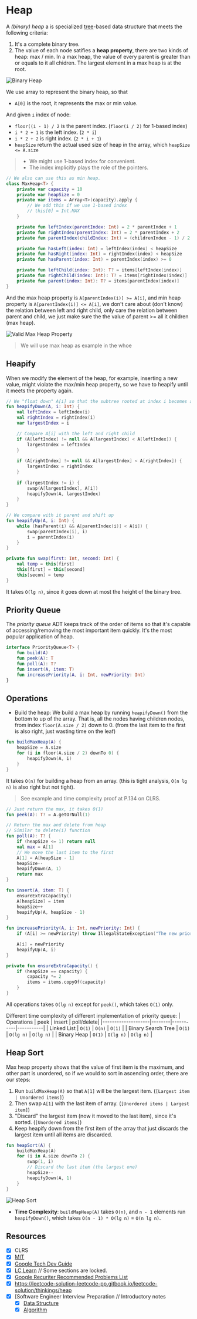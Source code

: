 # Heap
A *(binary) heap* a is specialized [tree](../topics/tree.md)-based data structure that meets the following criteria:

1. It's a complete binary tree.
2. The value of each node satifies a **heap property**, there are two kinds of heap: max / min. In a max heap, the value of every parent is greater than or equals to it all chidren. The largest element in a max heap is at the root.

![Binary Heap](../media/binary-heap.png)

We use array to represent the binary heap, so that
* `A[0]` is the root, it represents the max or min value.

And given `i` index of node:
* `floor((i - 1) / 2` is the parent index. (`floor(i / 2)` for 1-based index)
* `i * 2 + 1` is the left index. (`2 * i`)
* `i * 2 + 2` is right index. (`2 * i + 1`)
* `heapSize` return the actual used size of heap in the array, which `heapSize <= A.size`

> * We might use 1-based index for convenient.
> * The index implicitly plays the role of the pointers.

```kotlin
// We also can use this as min heap.
class MaxHeap<T> {
    private var capacity = 10
    private var heapSize = 0
    private var items = Array<T>(capacity).apply {
        // We add this if we use 1-based index
        // this[0] = Int.MAX
    }

    private fun leftIndex(parentIndex: Int) = 2 * parentIndex + 1
    private fun rightIndex(parentIndex: Int) = 2 * parentIndex + 2
    private fun parentIndex(childIndex: Int) = (childrenIndex - 1) / 2

    private fun hasLeft(index: Int) = leftIndex(index) < heapSize
    private fun hasRight(index: Int) = rightIndex(index) < heapSize
    private fun hasParent(index: Int) = parentIndex(index) >= 0

    private fun leftChild(index: Int): T? = items[leftIndex(index)]
    private fun rightChild(index: Int): T? = items[rightIndex(index)]
    private fun parent(index: Int): T? = items[parentIndex(index)]
}
```

And the max heap property is `A[parentIndex(i)] >= A[i]`, and min heap property is `A[parentIndex(i)] <= A[i]`, we don't care about (don't know) the relation between left and right child, only care the relation between parent and child, we just make sure the the value of parent >= all it children (max heap).

![Valid Max Heap Property](../media/valid-max-heap-property.png)

> We will use max heap as example in the whoe

## Heapify
When we modify the element of the heap, for example, inserting a new value, might violate the max/min heap property, so we have to heapify until it meets the property again.

```kotlin
// We "float down" A[i] so that the subtree rooted at index i becomes a max heap.
fun heapifyDown(A, i: Int) {
    val leftIndex = leftIndex(i)
    val rightIndex = rightIndex(i)
    var largestIndex = i

    // Compare A[i] with the left and right child
    if (A[leftIndex] != null && A[largestIndex] < A[leftIndex]) {
        largestIndex = leftIndex
    }
    
    if (A[rightIndex] != null && A[largestIndex] < A[rightIndex]) {
        largestIndex = rightIndex
    }
    
    if (largestIndex != i) {
        swap(A[largestIndex], A[i])
        heapifyDown(A, largestIndex)
    }
}

// We compare with it parent and shift up
fun heapifyUp(A, i: Int) { 
    while (hasParent(i) && A[parentIndex(i)] < A[i]) {
        swap(parentIndex(i), i)
        i = parentIndex(i)
    }
}

private fun swap(first: Int, second: Int) {
    val temp = this[first]
    this[first] = this[second]
    this[secon] = temp
}
```

It takes `O(lg n)`, since it goes down at most the height of the binary tree.

## Priority Queue
The *priority queue* ADT keeps track of the order of items so that it's capable of accessing/removing the most important item quickly. It's the most popular application of heap.

```kotlin
interface PriorityQueue<T> {
    fun build(A)
    fun peek(A): T
    fun poll(A): T?
    fun insert(A, item: T)
    fun increasePriority(A, i: Int, newPriority: Int)
}
```

## Operations
* Build the heap: We build a max heap by running `heapifyDown()` from the bottom to up of the array. That is, all the nodes having children nodes, from index `floor(A.size / 2)` down to 0. (from the last item to the first is also right, just wasting time on the leaf)

```kotlin
fun buildMaxHeap(A) {
    heapSize = A.size
    for (i in floor(A.size / 2) downTo 0) {
        heapifyDown(A, i)
    }
}
```

It takes `O(n)` for building a heap from an array. (this is tight analysis, `O(n lg n)` is also right but not tight).

> See example and time complexity proof at P.134 on CLRS.

```kotlin
// Just return the max, it takes O(1)
fun peek(A): T? = A.getOrNull(1)

// Return the max and delete from heap
// Similar to delete(i) function
fun poll(A): T? {
    if (heapSize <= 1) return null
    val max = A[1]
    // We move the last item to the first
    A[1] = A[heapSize - 1]
    heapSize--
    heapifyDown(A, 1)
    return max
}

fun insert(A, item: T) {
    ensureExtraCapacity()
    A[heapSize] = item
    heapSize++
    heapifyUp(A, heapSize - 1)
}

fun increasePriority(A, i: Int, newPriority: Int) {
    if (A[i] >= newPriority) throw IllegalStateException("The new priority should be greater than current one")

    A[i] = newPriority
    heapifyUp(A, i)
}

private fun ensureExtraCapacity() {
    if (heapSize == capacity) {
        capacity *= 2
        items = items.copyOf(capacity)
    }
}
```

All operations takes `O(lg n)` except for `peek()`, which takes `O(1)` only.

Different time complexity of different implementation of priority queue:
| Operations         | peek   | insert    | poll/delete|
|--------------------|--------|-----------|-----------|
| Linked List        | `O(1)` | `O(n)`    | `O(1)`    |
| Binary Search Tree | `O(1)` | `O(lg n)` | `O(lg n)` |
| Binary Heap        | `O(1)` | `O(lg n)` | `O(lg n)` |

## Heap Sort
Max heap property shows that the value of first item is the maximum, and other part is unordered, so if we would to sort in ascending order, there are our steps:

1. Run `buildMaxHeap(A)` so that `A[1]` will be the largest item. (`[Largest item | Unordered items]`)
2. Then swap `A[1]` with the last item of array. (`[Unordered items | Largest item]`)
3. "Discard" the largest item (now it moved to the last item), since it's sorted. (`[Unordered items]`)
4. Keep heapify down from the first item of the array that just discards the largest item until all items are discarded.

```kotlin
fun heapSort(A) {
    buildMaxHeap(A)
    for (i in A.size downTo 2) {
        swap(1, i)
        // Discard the last item (the largest one)
        heapSize--
        heapifyDown(A, 1)
    }
}
```

![Heap Sort](../media/heap-sort.png)

* **Time Complexity**: `buildMapHeap(A)` takes `O(n)`, and `n - 1` elements run `heapifyDown()`, which takes `O(n - 1) * O(lg n)` = `O(n lg n)`.

## Resources
- [X] CLRS
- [X] [MIT](https://ocw.mit.edu/courses/6-006-introduction-to-algorithms-spring-2020/resources/lecture-8-binary-heaps/)
- [X] [Google Tech Dev Guide](https://techdevguide.withgoogle.com/paths/data-structures-and-algorithms/#sequence-5)
- [X] [LC Learn](https://leetcode.com/explore/learn/card/heap/) // Some sections are locked.
- [X] [Google Recuriter Recommended Problems List](https://turingplanet.org/2020/09/18/leetcode_planning_list/#Heap)
- [X] https://leetcode-solution-leetcode-pp.gitbook.io/leetcode-solution/thinkings/heap
- [X] [Software Engineer Interview Preparation // Introductory notes
    - [X] [Data Structure](https://github.com/orrsella/soft-eng-interview-prep/blob/master/topics/data-structures.md#heap)
    - [X] [Algorithm](https://github.com/orrsella/soft-eng-interview-prep/blob/master/topics/algorithms.md#heapsort)
